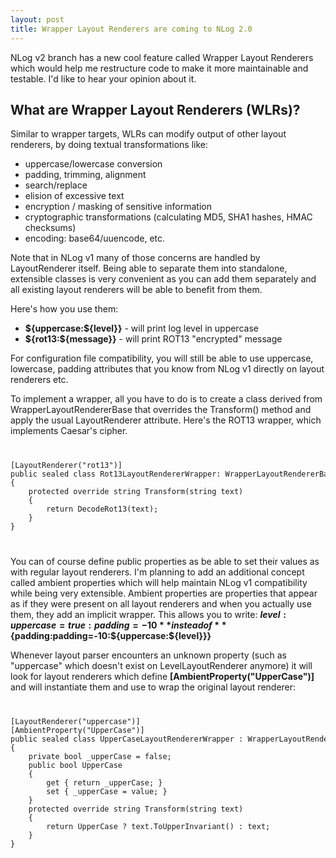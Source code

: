 ```yaml
---
layout: post
title: Wrapper Layout Renderers are coming to NLog 2.0
---
```


NLog v2 branch has a new cool feature called Wrapper Layout Renderers which would help me restructure code to make it more maintainable and testable. I'd like to hear your opinion about it.

What are Wrapper Layout Renderers (WLRs)?
-----------------------------------------
Similar to wrapper targets, WLRs can modify output of other layout renderers, by doing textual transformations like:

 * uppercase/lowercase conversion
 * padding, trimming, alignment
 * search/replace
 * elision of excessive text
 * encryption / masking of sensitive information
 * cryptographic transformations (calculating MD5, SHA1 hashes, HMAC checksums)
 * encoding: base64/uuencode, etc.

Note that in NLog v1 many of those concerns are handled by LayoutRenderer itself. Being able to separate them into standalone, extensible classes is very convenient as you can add them separately and all existing layout renderers will be able to benefit from them.
 
Here's how you use them:

 * **${uppercase:${level}}** - will print log level in uppercase
 * **${rot13:${message}}** -  will print ROT13 "encrypted" message
 
For configuration file compatibility, you will still be able to use uppercase, lowercase, padding attributes that you know from NLog v1 directly on layout renderers etc.
 
To implement a wrapper, all you have to do is to create a class derived from WrapperLayoutRendererBase that overrides the Transform() method and apply the usual LayoutRenderer attribute.
Here's the ROT13 wrapper, which implements Caesar's cipher.
 
<code>
<pre>
[LayoutRenderer("rot13")]
public sealed class Rot13LayoutRendererWrapper: WrapperLayoutRendererBase
{
    protected override string Transform(string text)
    {
        return DecodeRot13(text);
    }
}
</pre>
</code>
 
You can of course define public properties as be able to set their values as with regular layout renderers.
I'm planning to add an additional concept called ambient properties which will help maintain NLog v1 compatibility while being very extensible. Ambient properties are properties that appear as if they were present on all layout renderers and when you actually use them, they add an implicit wrapper. This allows you to write: **${level:uppercase=true:padding=-10}** instead of **${padding:padding=-10:${uppercase:${level}}}**

Whenever layout parser encounters an unknown property (such as "uppercase" which doesn't exist on LevelLayoutRenderer anymore) it will look for layout renderers which define **\[AmbientProperty("UpperCase")\]** and will instantiate them and use to wrap the original layout renderer:

<code>
<pre>
[LayoutRenderer("uppercase")]
[AmbientProperty("UpperCase")]
public sealed class UpperCaseLayoutRendererWrapper : WrapperLayoutRendererBase
{
    private bool _upperCase = false;
    public bool UpperCase
    {
        get { return _upperCase; }
        set { _upperCase = value; }
    }
    protected override string Transform(string text)
    {
        return UpperCase ? text.ToUpperInvariant() : text;
    }
}
</pre>
</code>